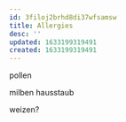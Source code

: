 ```yaml
---
id: 3filoj2brhd8di37wfsamsw
title: Allergies
desc: ''
updated: 1633199319491
created: 1633199319491
---
```


pollen

milben
hausstaub

weizen?
